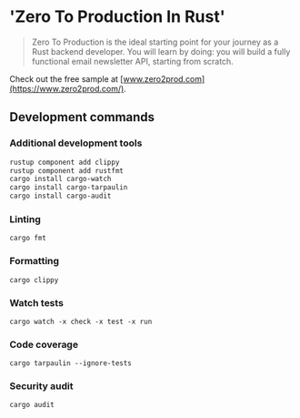 # 'Zero To Production In Rust'
> Zero To Production is the ideal starting point for your journey as a Rust backend developer.
You will learn by doing: you will build a fully functional email newsletter API, starting from scratch.

Check out the free sample at [www.zero2prod.com](https://www.zero2prod.com/).

## Development commands

### Additional development tools
```bash
rustup component add clippy
rustup component add rustfmt
cargo install cargo-watch
cargo install cargo-tarpaulin
cargo install cargo-audit
```
### Linting
`cargo fmt`

### Formatting
`cargo clippy`

### Watch tests
`cargo watch -x check -x test -x run`

### Code coverage
`cargo tarpaulin --ignore-tests`

### Security audit
`cargo audit`